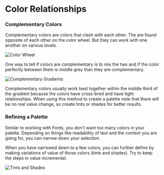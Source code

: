 # Color Relationships

### Complementary Colors

Complementary colors are colors that clash with each other. The are found opposite of each other on the color wheel. But they can work with one another on various levels.

![Color Wheel](http://www.webdesignref.com/images/figs13/large_colorwheel.gif)

One way to tell if colors are complementary is to mix the two and if the color perfectly between them is middle grey than they are complementary.

![Complementary Gradients](http://4.bp.blogspot.com/_CKHEK3fLVDo/TLmyJkOlBbI/AAAAAAAABxo/DLIShcGP-jc/s1600/muting-color1.jpg)

Complementary colors usually work best together within the middle third of the gradient because the colors have cross-bred and have tight relationships. When using this method to create a palette note that there will be no real value change, so create tints or shades for better results.

### Refining a Palette

Similar to working with Fonts, you don't want too many colors in your palette. Depending on things like readability of text and the context you are going for, you can narrow down your selection.

When you have narrowed down to a few colors, you can further define by making variations of value of those colors (tints and shades). Try to keep the steps in value incremental.

![Tints and Shades](https://glensbirdonawire.files.wordpress.com/2011/07/shades-and-tints.jpg)

